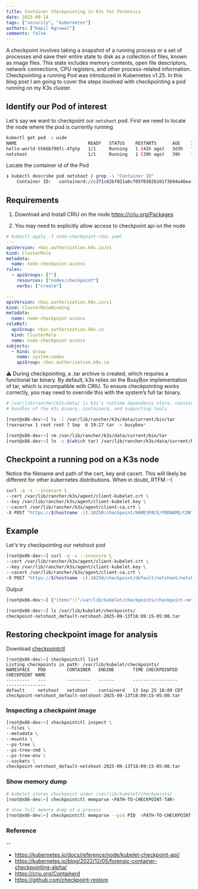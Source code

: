 ```yaml
---
title: Container Checkpointing in K3s for Forensics
date: 2025-09-14
tags: ["security", "kubernetes"]
authors: ["Kapil Agrawal"]
comments: false
---
```


A checkpoint involves taking a snapshot of a running process or a set of processes and save their entire state to disk as a collection of files, known as image files. This state includes memory contents, open file descriptors, network connections, CPU registers, and other process-related information. Checkpointing a running Pod was introduced in Kubernetes v1.25. In this blog post I am going to cover the steps involved with checkpointing a pod running on my K3s cluster.

## Identify our Pod of interest

Let's say we want to checkpoint our `netshoot` pod. First we need to locate the node where the pod is currently running

```sh
kubectl get pod -o wide
NAME                           READY   STATUS    RESTARTS      AGE    IP          NODE      NOMINATED NODE   READINESS GATES
hello-world-5566b798fc-47gtp   1/1     Running   1 (41h ago)   3d3h   fd00::1d1   x86-dev   <none>           <none>
netshoot                       1/1     Running   1 (39h ago)   39h    fd00::1ea   x86-dev   <none>           <none>

```

Locate the container id of the Pod

```sh
❯ kubectl describe pod netshoot | grep -i "Container ID"
    Container ID:   containerd://c371c62bf021a0cf05f0382b101f3694a46eaf373621c2cf94990a0b0926a133

```

## Requirements

1. Download and Install CRIU on the node
   https://criu.org/Packages

2. You may need to explicitly allow access to checkpoint api on the node

```yaml
# kubectl apply -f node-checkpoint-rbac.yaml
---
apiVersion: rbac.authorization.k8s.io/v1
kind: ClusterRole
metadata:
  name: node-checkpoint-access
rules:
  - apiGroups: [""]
    resources: ["nodes/checkpoint"]
    verbs: ["create"]

---
apiVersion: rbac.authorization.k8s.io/v1
kind: ClusterRoleBinding
metadata:
  name: node-checkpoint-access
roleRef:
  apiGroup: rbac.authorization.k8s.io
  kind: ClusterRole
  name: node-checkpoint-access
subjects:
  - kind: Group
    name: system:nodes
    apiGroup: rbac.authorization.k8s.io
```

⚠️ During checkpointing, a .tar archive is created, which requires a functional tar binary. By default, k3s relies on the BusyBox implementation of tar, which is incompatible with CRIU. To ensure checkpointing works correctly, you may need to override this with the system’s full tar binary.

```sh
# /var/lib/rancher/k3s/data/ is k3s’s runtime dependency store, containing unpacked, versioned
# bundles of the k3s binary, containerd, and supporting tools

[root@x86-dev:~] ls -l /var/lib/rancher/k3s/data/current/bin/tar
lrwxrwxrwx 1 root root 7 Sep  6 19:27 tar -> busybox*

[root@x86-dev:~] rm /var/lib/rancher/k3s/data/current/bin/tar
[root@x86-dev:~] ln -s $(which tar) /var/lib/rancher/k3s/data/current/bin/tar
```

## Checkpoint a running pod on a K3s node

Notice the filename and path of the cert, key and cacert. This will likely be different for other kubernetes distributions. When in doubt, RTFM :-)

```sh
curl -q -s --insecure \
--cert /var/lib/rancher/k3s/agent/client-kubelet.crt \
--key /var/lib/rancher/k3s/agent/client-kubelet.key \
--cacert /var/lib/rancher/k3s/agent/client-ca.crt \
-X POST "https://$(hostname -i):10250/checkpoint/NAMESPACE/PODNAME/CONTAINERNAME"
```

## Example

Let's try checkpointing our netshoot pod

```sh
[root@x86-dev:~] curl -q -s --insecure \
--cert /var/lib/rancher/k3s/agent/client-kubelet.crt \
--key /var/lib/rancher/k3s/agent/client-kubelet.key \
--cacert /var/lib/rancher/k3s/agent/client-ca.crt \
-X POST "https://$(hostname -i):10250/checkpoint/default/netshoot/netshoot"
```

Output

```sh
[root@x86-dev:~] {"items":["/var/lib/kubelet/checkpoints/checkpoint-netshoot_default-netshoot-2025-09-13T18:09:15-05:00.tar"]}

[root@x86-dev:~] ls /var/lib/kubelet/checkpoints/
checkpoint-netshoot_default-netshoot-2025-09-13T18:09:15-05:00.tar
```

## Restoring checkpoint image for analysis

Download [checkpointctl](https://github.com/checkpoint-restore/checkpointctl)

```
[root@x86-dev:~] checkpointctl list
Listing checkpoints in path: /var/lib/kubelet/checkpoints/
NAMESPACE   POD        CONTAINER   ENGINE       TIME CHECKPOINTED     CHECKPOINT NAME
---------   ---        ---------   ------       -----------------     ---------------
default     netshoot   netshoot    containerd   13 Sep 25 18:09 CDT   checkpoint-netshoot_default-netshoot-2025-09-13T18:09:15-05:00.tar

```

### Inspecting a checkpoint image

```sh
[root@x86-dev:~] checkpointctl inspect \
--files \
--metadata \
--mounts \
--ps-tree \
--ps-tree-cmd \
--ps-tree-env \
--sockets \
checkpoint-netshoot_default-netshoot-2025-09-13T18:09:15-05:00.tar
```

### Show memory dump

```sh
# kubelet stores checkpoint under /var/lib/kubelet/checkpoints/
[root@x86-dev:~] checkpointctl memparse <PATH-TO-CHECKPOINT-TAR>

# show full memory dump of a process
[root@x86-dev:~] checkpointctl memparse --pid PID  <PATH-TO-CHECKPOINT-TAR>
```

### Reference

--

- https://kubernetes.io/docs/reference/node/kubelet-checkpoint-api/
- https://kubernetes.io/blog/2022/12/05/forensic-container-checkpointing-alpha/
- https://criu.org/Containerd
- https://github.com/checkpoint-restore

